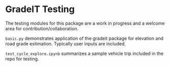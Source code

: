 # GradeIT Testing
The testing modules for this package are a work in progress and a welcome area for contribution/collaboration.

`basic.py` demonstrates application of the gradeit package for elevation and road grade estimation. Typically user inputs are included.

`test_cycle_explore.ipynb` summarizes a sample vehicle trip included in the repo for testing. 